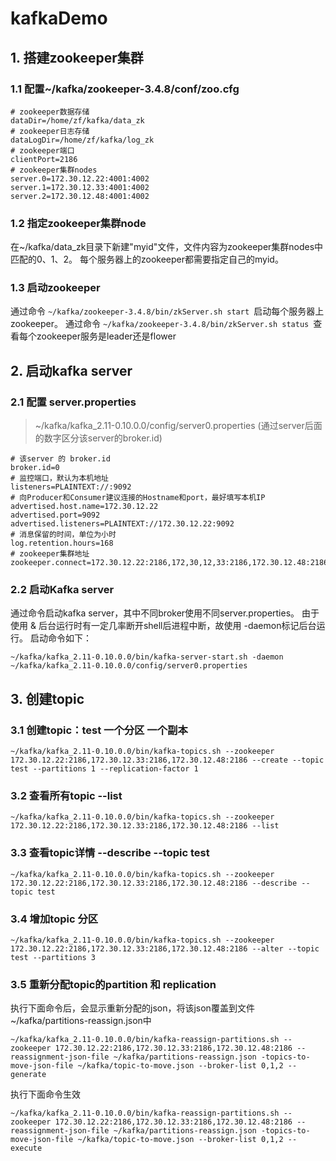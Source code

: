 # kafkaDemo

## 1. 搭建zookeeper集群  ##
### 1.1 配置~/kafka/zookeeper-3.4.8/conf/zoo.cfg ###
``` properties
# zookeeper数据存储
dataDir=/home/zf/kafka/data_zk
# zookeeper日志存储
dataLogDir=/home/zf/kafka/log_zk
# zookeeper端口
clientPort=2186
# zookeeper集群nodes
server.0=172.30.12.22:4001:4002
server.1=172.30.12.33:4001:4002
server.2=172.30.12.48:4001:4002
```

### 1.2 指定zookeeper集群node ###
在~/kafka/data_zk目录下新建"myid"文件，文件内容为zookeeper集群nodes中匹配的0、1、2。
每个服务器上的zookeeper都需要指定自己的myid。

###	1.3 启动zookeeper ###
通过命令 ```~/kafka/zookeeper-3.4.8/bin/zkServer.sh start ```启动每个服务器上zookeeper。
通过命令 ```~/kafka/zookeeper-3.4.8/bin/zkServer.sh status ```查看每个zookeeper服务是leader还是flower

## 2. 启动kafka server ##
### 2.1 配置 server.properties ###
> ~/kafka/kafka_2.11-0.10.0.0/config/server0.properties (通过server后面的数字区分该server的broker.id)
``` properties
# 该server 的 broker.id
broker.id=0
# 监控端口，默认为本机地址
listeners=PLAINTEXT://:9092
# 向Producer和Consumer建议连接的Hostname和port，最好填写本机IP
advertised.host.name=172.30.12.22
advertised.port=9092
advertised.listeners=PLAINTEXT://172.30.12.22:9092
# 消息保留的时间，单位为小时
log.retention.hours=168
# zookeeper集群地址
zookeeper.connect=172.30.12.22:2186,172,30,12,33:2186,172.30.12.48:2186
```
### 2.2 启动Kafka server ###
通过命令启动kafka server，其中不同broker使用不同server.properties。
由于使用 & 后台运行时有一定几率断开shell后进程中断，故使用 -daemon标记后台运行。
启动命令如下：
``` shell
~/kafka/kafka_2.11-0.10.0.0/bin/kafka-server-start.sh -daemon ~/kafka/kafka_2.11-0.10.0.0/config/server0.properties 
```

## 3. 创建topic ##
### 3.1 创建topic：test 一个分区 一个副本 ###
``` shell
~/kafka/kafka_2.11-0.10.0.0/bin/kafka-topics.sh --zookeeper 172.30.12.22:2186,172.30.12.33:2186,172.30.12.48:2186 --create --topic test --partitions 1 --replication-factor 1
```
### 3.2 查看所有topic --list ###
``` shell
~/kafka/kafka_2.11-0.10.0.0/bin/kafka-topics.sh --zookeeper 172.30.12.22:2186,172.30.12.33:2186,172.30.12.48:2186 --list
```
### 3.3 查看topic详情 --describe --topic test ###
``` shell
~/kafka/kafka_2.11-0.10.0.0/bin/kafka-topics.sh --zookeeper 172.30.12.22:2186,172.30.12.33:2186,172.30.12.48:2186 --describe --topic test
```
### 3.4 增加topic 分区 ###
``` shell
~/kafka/kafka_2.11-0.10.0.0/bin/kafka-topics.sh --zookeeper 172.30.12.22:2186,172.30.12.33:2186,172.30.12.48:2186 --alter --topic test --partitions 3
```
### 3.5 重新分配topic的partition 和 replication ##
执行下面命令后，会显示重新分配的json，将该json覆盖到文件~/kafka/partitions-reassign.json中
``` shell
~/kafka/kafka_2.11-0.10.0.0/bin/kafka-reassign-partitions.sh --zookeeper 172.30.12.22:2186,172.30.12.33:2186,172.30.12.48:2186 --reassignment-json-file ~/kafka/partitions-reassign.json -topics-to-move-json-file ~/kafka/topic-to-move.json --broker-list 0,1,2 --generate
```
执行下面命令生效
``` shell
~/kafka/kafka_2.11-0.10.0.0/bin/kafka-reassign-partitions.sh --zookeeper 172.30.12.22:2186,172.30.12.33:2186,172.30.12.48:2186 --reassignment-json-file ~/kafka/partitions-reassign.json -topics-to-move-json-file ~/kafka/topic-to-move.json --broker-list 0,1,2 --execute
```
